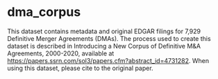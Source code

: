 # dma_corpus

This dataset contains metadata and original EDGAR filings for 7,929 Definitive Merger Agreements (DMAs). The process used to create this dataset is described in Introducing a New Corpus of Definitive M\&A Agreements, 2000-2020, available at https://papers.ssrn.com/sol3/papers.cfm?abstract_id=4731282. When using this dataset, please cite to the original paper.

